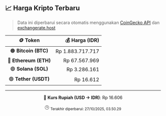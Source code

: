 

<!-- HARGA_KRIPTO -->
## 📈 Harga Kripto Terbaru

> Data ini diperbarui secara otomatis menggunakan [CoinGecko API](https://www.coingecko.com/) dan [exchangerate.host](https://exchangerate.host/)

<div align="center">

| 🪙 Token | 💰 Harga (IDR) |
|:------:|---------------:|
| 🟠 **Bitcoin (BTC)**   | Rp 1.883.717.717 |
| 🔵 **Ethereum (ETH)**  | Rp 67.567.969 |
| 🟣 **Solana (SOL)**    | Rp 3.286.161 |
| 🟢 **Tether (USDT)**   | Rp 16.612 |

---

💱 **Kurs Rupiah (USD → IDR)**: Rp 16.606

🕒 <sub>Terakhir diperbarui: 27/10/2025, 03.50.29</sub>

</div>
<!-- /HARGA_KRIPTO -->